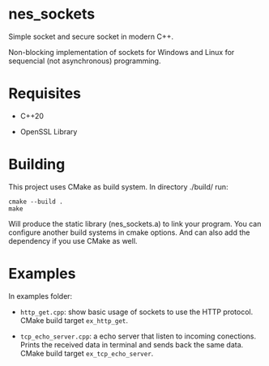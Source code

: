 # nes_sockets

Simple socket and secure socket in modern C++.

Non-blocking implementation of sockets for Windows and Linux for sequencial (not asynchronous) programming.

# Requisites

- C++20

- OpenSSL Library

# Building

This project uses CMake as build system. In directory ./build/ run:

```
cmake --build .
make
```

Will produce the static library (nes_sockets.a) to link your program.
You can configure another build systems in cmake options.
And can also add the dependency if you use CMake as well.

# Examples

In examples folder:

- `http_get.cpp`: show basic usage of sockets to use the HTTP protocol. CMake build target `ex_http_get`.

- `tcp_echo_server.cpp`: a echo server that listen to incoming conections. Prints the received data
in terminal and sends back the same data. CMake build target `ex_tcp_echo_server`.